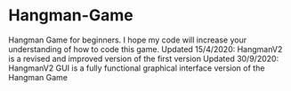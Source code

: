 # Hangman-Game
Hangman Game for beginners. I hope my code will increase your understanding of how to code this game. 
Updated 15/4/2020: HangmanV2 is a revised and improved version of the first version
Updated 30/9/2020: HangmanV2 GUI is a fully functional graphical interface version of the Hangman Game
